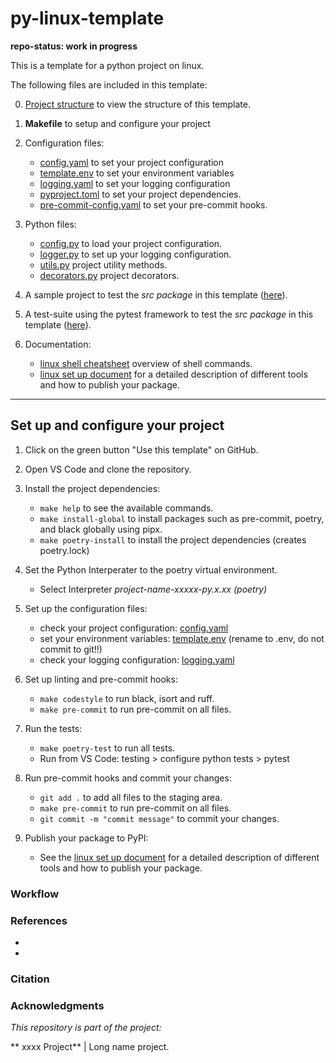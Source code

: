 py-linux-template
==============================

**repo-status: work in progress**

This is a template for a python project on linux.



The following files are included in this template:

0. [Project structure](docs/project_structure.md) to view the structure of this template.

1. **Makefile** to setup and configure your project

2. Configuration files:
    - [config.yaml](config/config.yaml) to set your project configuration
    - [template.env](config/template.env) to set your environment variables
    - [logging.yaml](config/logging.yaml) to set your logging configuration
    - [pyproject.toml](pyproject.toml) to set your project dependencies.
    - [pre-commit-config.yaml](pre-commit-config.yaml) to set your pre-commit hooks.

3. Python files:
    - [config.py](src/config.py) to load your project configuration.
    - [logger.py](src/logger.py) to set up your logging configuration.
    - [utils.py](src/utils.py) project utility methods.
    - [decorators.py](src/decorators.py) project decorators.

6. A sample project to test the *src package* in this template ([here](sample_project/main.py)).

5. A test-suite using the pytest framework to test the *src package* in this template ([here](tests/test_utils.py)).

6. Documentation:
    - [linux shell cheatsheet](docs/cheatsheet_linux_shell.md)  overview of shell commands.
    - [linux set up document](docs/linux_set_up.md) for a detailed description of different tools and how to publish your package.

-------

## Set up and configure your project

1. Click on the green button "Use this template" on GitHub.
2. Open VS Code and clone the repository.
3. Install the project dependencies:
    - `make help` to see the available commands.
    - `make install-global` to install packages such as pre-commit, poetry, and black globally using pipx.
    - `make poetry-install` to install the project dependencies (creates poetry.lock)
4. Set the Python Interperater to the poetry virtual environment.
    - Select Interpreter *project-name-xxxxx-py.x.xx (poetry)*
5. Set up the configuration files:
    - check your project configuration: [config.yaml](config/config.yaml)
    - set your environment variables: [template.env](config/template.env) (rename to .env, do not commit to git!!)
    - check your logging configuration: [logging.yaml](config/logging.yaml)
6. Set up linting and pre-commit hooks:
    - `make codestyle` to run black, isort and ruff.
    - `make pre-commit` to run pre-commit on all files.
7. Run the tests:
    - `make poetry-test` to run all tests.
    - Run from VS Code: testing > configure python tests > pytest
8. Run pre-commit hooks and commit your changes:
    - `git add .` to add all files to the staging area.
    - `make pre-commit` to run pre-commit on all files.
    - `git commit -m "commit message"` to commit your changes.

9. Publish your package to PyPI:
    - See the [linux set up document](docs/linux_set_up.md) for a detailed description of different tools and how to publish your package.


### Workflow






### References
-
-

### Citation

### Acknowledgments

*This repository is part of the project:*

** xxxx Project** | Long name project.
